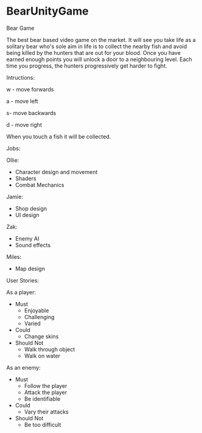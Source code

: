 # BearUnityGame
Bear Game

The best bear based video game on the market. It will see you take life as a solitary bear who's sole aim in life is to collect the nearby fish and avoid being killed by the hunters that are out for your blood. Once you have earned enough points you will unlock a door to a neighbouring level. Each time you progress, the hunters progressively get harder to fight.

Intructions:

w - move forwards

a - move left

s- move backwards

d - move right

When you touch a fish it will be collected.


Jobs:

Ollie:
* Character design and movement
* Shaders
* Combat Mechanics

Jamie:
* Shop design
* UI design

Zak:
* Enemy AI
* Sound effects

Miles:
* Map design

 
User Stories:


As a player:
 
- Must
  - Enjoyable
  - Challenging
  - Varied
- Could
  - Change skins
- Should Not
  - Walk through object
  - Walk on water
  
As an enemy:

- Must
  - Follow the player
  - Attack the player
  - Be identifiable
- Could
  - Vary their attacks
- Should Not
  - Be too difficult
